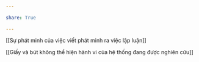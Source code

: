 ---  
share: True  
---  
[[Sự phát minh của việc viết phát minh ra việc lập luận]]   
[[Giấy và bút không thể hiện hành vi của hệ thống đang được nghiên cứu]]  
